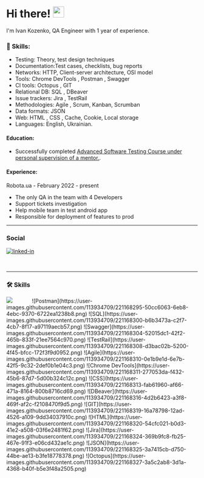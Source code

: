 # Hi there! <img src="https://media.giphy.com/media/hvRJCLFzcasrR4ia7z/giphy.gif" width="29px">

I'm Ivan Kozenko, QA Engineer with 1 year of experience. 

### 🚀 Skills:
* Testing: Theory, test design techniques
* Documentation:Test cases, checklists, bug reports
* Networks: HTTP, Client-server architecture, OSI model
* Tools: Chrome DevTools , Postman , Swagger 
* CI tools: Octopus , GIT 
* Relational DB: SQL , DBeaver 
* Issue trackers: Jira , TestRail 
* Methodologies: Agile , Scrum, Kanban, Scrumban
* Data formats: JSON 
* Web: HTML , CSS , Cache, Cookie, Local storage
* Languages: English, Ukrainian.

#### Education:
<ul>
 <li>Successfully completed <a target="_blank" href="https://ilarionhalushka.github.io/certificates/Ivan-Kozenko#certificate-of-completion">Advanced Software Testing Course under personal supervision of a mentor.</a>.</li>
</ul>

#### Experience:
Robota.ua - February 2022 - present
* The only QA in the team with 4 Developers
* Support tickets investigation
* Help mobile team in test android app
* Responsible for deployment of features to prod


---

### Social

<div id="badges">

[![linked-in](https://img.shields.io/badge/LinkedIn-0077B5?style=for-the-badge&logo=LinkedIn&logoColor=white)](https://www.linkedin.com/in/ivan-kozenko-qa/)

<br/>

---

### :hammer_and_wrench: Skills

<div>

 <img src="https://user-images.githubusercontent.com/113934709/221168295-50cc6063-6eb8-4ebc-9370-6722ea1238b8.png"/>
 <img src=""/>
 <img src=""/>
 <img src=""/>
 <img src=""/>
 <img src=""/>
 <img src=""/>
 <img src=""/>
 <img src=""/>
 <img src=""/>
 <img src=""/>
 <img src=""/>
 <img src=""/>
![Postman](https://user-images.githubusercontent.com/113934709/221168295-50cc6063-6eb8-4ebc-9370-6722ea1238b8.png)
![SQL](https://user-images.githubusercontent.com/113934709/221168300-b6b3473a-c2f7-4cb7-8f17-a97119aecb57.png)
![Swagger](https://user-images.githubusercontent.com/113934709/221168304-52015dc1-42f2-465b-833f-21ee7564c970.png)
![TestRail](https://user-images.githubusercontent.com/113934709/221168308-d3bac02b-5200-4f45-bfcc-172f3f9d0952.png)
![Agile](https://user-images.githubusercontent.com/113934709/221168310-0e1b9e1d-6e7b-42f5-9c32-2def0b1e04c3.png)
![Chrome DevTools](https://user-images.githubusercontent.com/113934709/221168311-277053da-f432-45b6-87d7-5d00b324c12c.png)
![CSS](https://user-images.githubusercontent.com/113934709/221168313-fab61960-af66-471a-8164-800b8716cd69.png)
![DBeaver](https://user-images.githubusercontent.com/113934709/221168316-4d2b6423-a3f8-469f-af2c-f2108470f9d5.png)
![GIT](https://user-images.githubusercontent.com/113934709/221168319-16a78798-12ad-4526-a109-9dd34037910c.png)
![HTML](https://user-images.githubusercontent.com/113934709/221168320-54cfc021-b0d3-41e2-a508-03f6e2481f62.png)
![Jira](https://user-images.githubusercontent.com/113934709/221168324-369b9fc8-fb25-467e-91f3-e06cd432ae1c.png)
![JSON](https://user-images.githubusercontent.com/113934709/221168325-3a7415cb-d750-44be-ae13-b3fe18778378.png)
![Octopus](https://user-images.githubusercontent.com/113934709/221168327-3a5c2ab8-3d1a-4368-b40f-b5e3f48a2505.png)
 
</div>


